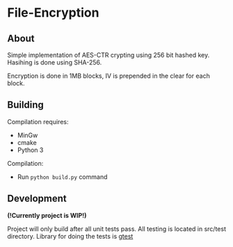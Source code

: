 File-Encryption
=========

About
-----
Simple implementation of AES-CTR crypting using 256 bit hashed key. Hasihing is done using SHA-256. 

Encryption is done in 1MB blocks, IV is prepended in the clear for each block.


Building
-----------
Compilation requires: 
 - MinGw
 - cmake
 - Python 3

Compilation:
- Run `python build.py` command


Development
-----

**(!Currently project is WIP!)**

Project will only build after all unit tests pass. All testing is located in src/test directory. Library for doing the tests is [gtest](https://github.com/google/googletest)


